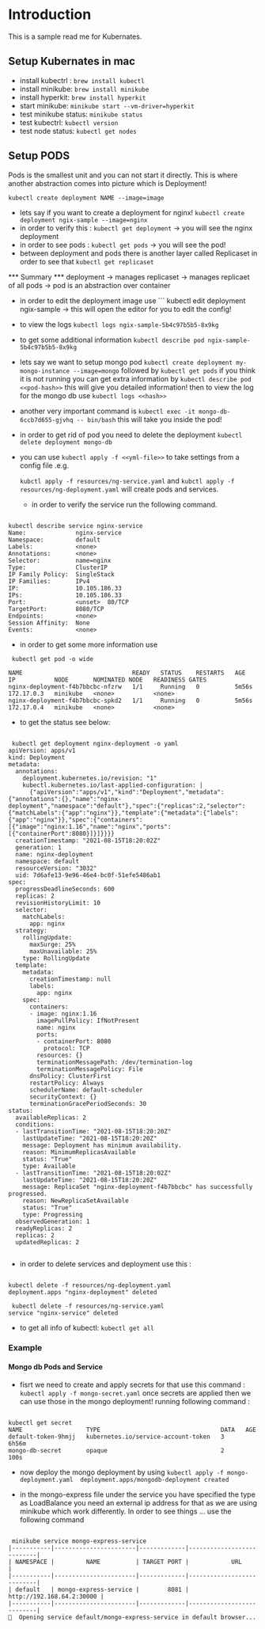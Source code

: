 # Introduction

This is a sample read me for Kubernates.

## Setup Kubernates in mac

- install kubectrl : ``` brew install kubectl ```
- install minikube: ``` brew install minikube ```
- install hyperkit: ``` brew install hyperkit ```
- start minikube: ``` minikube start --vm-driver=hyperkit ```
- test minikube status: ``` minikube status ```
- test kubectrl: ``` kubectl version ```
- test node status: ``` kubectl get nodes ```
  
## Setup PODS

Pods is the smallest unit and you can not start it directly. This is where another abstraction comes into picture which is Deployment!

```
kubectl create deployment NAME --image=image 
```

- lets say if you want to create a deployment for nginx! ``` kubectl create deployment ngix-sample --image=nginx ```
- in order to verify this : ``` kubectl get deployment ``` -> you will see the nginx deployment
- in order to see pods : ``` kubectl get pods ``` -> you will see the pod!
- between deployment and pods there is another layer called Replicaset in order to see that ``` kubectl get replicaset ```

*** Summary ***
deployment -> manages replicaset -> manages replicaet of all pods -> pod is an abstraction over container
- in order to edit the deployment image use ``` kubectl edit deployment ngix-sample -> this will open the editor for you to edit the config!
- to view the logs ``` kubectl logs ngix-sample-5b4c97b5b5-8x9kg ```
- to get some additional information ``` kubectl describe pod ngix-sample-5b4c97b5b5-8x9kg ```
- lets say we want to setup mongo pod ``` kubectl create deployment my-mongo-instance --image=mongo ``` followed by ``` kubectl get pods ``` if you think it is not running you can get extra information by ``` kubectl describe pod <<pod-hash>> ``` this will give you detailed information! then to view the log for the mongo db use ``` kubectl logs <<hash>> ```
- another very important command is ``` kubectl exec -it mongo-db-6ccb7d655-gjvhq -- bin/bash ``` this will take you inside the pod!
- in order to get rid of pod you need to delete the deployment ``` kubectl delete deployment mongo-db ```
- you can use ``` kubectl apply -f <<yml-file>> ``` to take settings from a config file .e.g.
  
  ``` kubctl apply -f resources/ng-service.yaml ``` and ``` kubctl apply -f resources/ng-deployment.yaml ``` will create pods and services.

  - in order to verify the service run the following command.

```

kubectl describe service nginx-service
Name:              nginx-service
Namespace:         default
Labels:            <none>
Annotations:       <none>
Selector:          name=nginx
Type:              ClusterIP
IP Family Policy:  SingleStack
IP Families:       IPv4
IP:                10.105.186.33
IPs:               10.105.186.33
Port:              <unset>  80/TCP
TargetPort:        8080/TCP
Endpoints:         <none>
Session Affinity:  None
Events:            <none>

```

- in order to get some more information use 

```
 kubectl get pod -o wide

NAME                               READY   STATUS    RESTARTS   AGE     IP           NODE       NOMINATED NODE   READINESS GATES
nginx-deployment-f4b7bbcbc-nfzrw   1/1     Running   0          5m56s   172.17.0.3   minikube   <none>           <none>
nginx-deployment-f4b7bbcbc-spkd2   1/1     Running   0          5m56s   172.17.0.4   minikube   <none>           <none>
```

- to get the status see below:

```

 kubectl get deployment nginx-deployment -o yaml
apiVersion: apps/v1
kind: Deployment
metadata:
  annotations:
    deployment.kubernetes.io/revision: "1"
    kubectl.kubernetes.io/last-applied-configuration: |
      {"apiVersion":"apps/v1","kind":"Deployment","metadata":{"annotations":{},"name":"nginx-deployment","namespace":"default"},"spec":{"replicas":2,"selector":{"matchLabels":{"app":"nginx"}},"template":{"metadata":{"labels":{"app":"nginx"}},"spec":{"containers":[{"image":"nginx:1.16","name":"nginx","ports":[{"containerPort":8080}]}]}}}}
  creationTimestamp: "2021-08-15T18:20:02Z"
  generation: 1
  name: nginx-deployment
  namespace: default
  resourceVersion: "3032"
  uid: 7d6afe13-9e96-46e4-bc0f-51efe5486ab1
spec:
  progressDeadlineSeconds: 600
  replicas: 2
  revisionHistoryLimit: 10
  selector:
    matchLabels:
      app: nginx
  strategy:
    rollingUpdate:
      maxSurge: 25%
      maxUnavailable: 25%
    type: RollingUpdate
  template:
    metadata:
      creationTimestamp: null
      labels:
        app: nginx
    spec:
      containers:
      - image: nginx:1.16
        imagePullPolicy: IfNotPresent
        name: nginx
        ports:
        - containerPort: 8080
          protocol: TCP
        resources: {}
        terminationMessagePath: /dev/termination-log
        terminationMessagePolicy: File
      dnsPolicy: ClusterFirst
      restartPolicy: Always
      schedulerName: default-scheduler
      securityContext: {}
      terminationGracePeriodSeconds: 30
status:
  availableReplicas: 2
  conditions:
  - lastTransitionTime: "2021-08-15T18:20:20Z"
    lastUpdateTime: "2021-08-15T18:20:20Z"
    message: Deployment has minimum availability.
    reason: MinimumReplicasAvailable
    status: "True"
    type: Available
  - lastTransitionTime: "2021-08-15T18:20:02Z"
    lastUpdateTime: "2021-08-15T18:20:20Z"
    message: ReplicaSet "nginx-deployment-f4b7bbcbc" has successfully progressed.
    reason: NewReplicaSetAvailable
    status: "True"
    type: Progressing
  observedGeneration: 1
  readyReplicas: 2
  replicas: 2
  updatedReplicas: 2


```


- in order to delete services and deployment use this :

```

kubectl delete -f resources/ng-deployment.yaml 
deployment.apps "nginx-deployment" deleted

 kubectl delete -f resources/ng-service.yaml   
service "nginx-service" deleted

```

- to get all info of kubectl:  ``` kubectl get all ```

### Example

#### Mongo db Pods and Service

- fisrt we need to create and apply secrets for that use this command : ```  kubectl apply -f mongo-secret.yaml ```
 once secrets are applied then we can use those in the mongo deployment! running following command : 
 ```

 kubectl get secret
NAME                  TYPE                                  DATA   AGE
default-token-9hmjj   kubernetes.io/service-account-token   3      6h56m
mongo-db-secret       opaque                                2      100s

```
- now deploy the mongo deployment by using ``` kubectl apply -f mongo-deployment.yaml 
deployment.apps/mongodb-deployment created ```


- in the mongo-express file under the service you have specified the type as LoadBalance you need an external ip address for that as we are using minikube which work differently. In order to see things ... use the following command 

```

 minikube service mongo-express-service
|-----------|-----------------------|-------------|---------------------------|
| NAMESPACE |         NAME          | TARGET PORT |            URL            |
|-----------|-----------------------|-------------|---------------------------|
| default   | mongo-express-service |        8081 | http://192.168.64.2:30000 |
|-----------|-----------------------|-------------|---------------------------|
🎉  Opening service default/mongo-express-service in default browser...

```